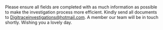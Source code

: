 Please ensure all fields are completed with as much information as possible to make the investigation process more efficient.
Kindly send all documents to Digitraceinvestigations@hotmail.com.
A member our team will be in touch shortly.
Wishing you a lovely day.
